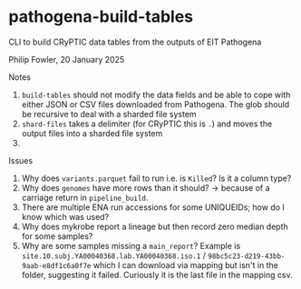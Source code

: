 # pathogena-build-tables
CLI to build CRyPTIC data tables from the outputs of EIT Pathogena

Philip Fowler, 20 January 2025


Notes

1. `build-tables` should not modify the data fields and be able to cope with either JSON or CSV files downloaded from Pathogena. The glob should be recursive to deal with a sharded file system
2. `shard-files` takes a delimiter (for CRyPTIC this is `.`) and moves the output files into a sharded file system
3. 

Issues

1. Why does `variants.parquet` fail to run i.e. is `Killed`? Is it a column type?
2. Why does `genomes` have more rows than it should? -> because of a carriage return in `pipeline_build`.
3. There are multiple ENA run accessions for some UNIQUEIDs; how do I know which was used?
4. Why does mykrobe report a lineage but then record zero median depth for some samples?
5. Why are some samples missing a `main_report`? Example is `site.10.subj.YA00040368.lab.YA00040368.iso.1` / `98bc5c23-d219-43bb-9aab-e8df1c6a0f7e` which I can download via mapping but isn't in the folder, suggesting it failed. Curiously it is the last file in the mapping csv.